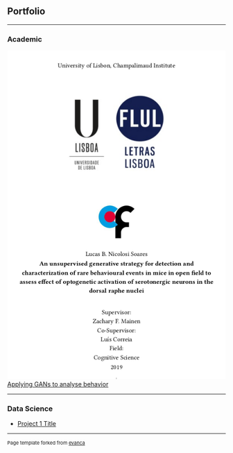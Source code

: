 ## Portfolio

---

### Academic

<img src="/images/thesis.png?raw=true" style = "width: 250"/> [Applying GANs to analyse behavior](/pdf/Thesis_final_Version.pdf)


---

### Data Science

- [Project 1 Title](http://example.com/)

---
<p style="font-size:11px">Page template forked from <a href="https://github.com/evanca/quick-portfolio">evanca</a></p>
<!-- Remove above link if you don't want to attibute -->
